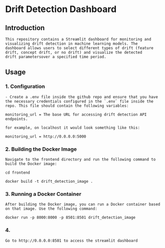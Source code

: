 # Drift Detection Dashboard  

## Introduction 

    This repository contains a Streamlit dashboard for monitoring and visualizing drift detection in machine learning models. The 
    dashboard allows users to select different types of drift (feature drift, concept drift, or no drift) and visualize the detected 
    drift parametersover a specified time period.

## Usage



### 1. Configuration

    - Create a .env file inside the github repo and ensure that you have the necessary credentials configured in the `.env` file inside the repo. This file should contain the following variables:
    
    monitoring_url = The base URL for accessing drift detection API endpoints.
    
    for example, on localhost it would look something like this: 
    
    monitoring_url = http://0.0.0.0:5000

### 2. Building the Docker Image

    Navigate to the frontend directory and run the following command to build the Docker image:
    
    cd frontend

    docker build -t drift_detection_image .


### 3. Running a Docker Container

    After building the Docker image, you can run a Docker container based on that image. Use the following command: 

    docker run -p 8000:8000 -p 8501:8501 drift_detection_image

### 4. 
    Go to http://0.0.0.0:8501 to access the streamlit dashboard

